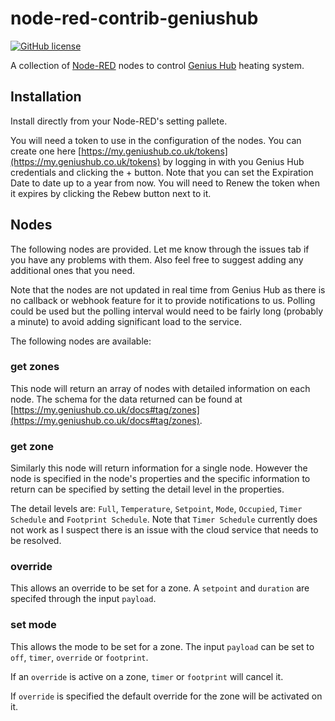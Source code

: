 # node-red-contrib-geniushub

[![GitHub license](https://img.shields.io/github/license/JasonBSteele/node-red-contrib-geniushub)](https://github.com/JasonBSteele/node-red-contrib-geniushub/blob/master/LICENSE)

A collection of [Node-RED](https://nodered.org/) nodes to control [Genius Hub](https://www.geniushub.co.uk/) heating system.

## Installation

Install directly from your Node-RED's setting pallete.

You will need a token to use in the configuration of the nodes. You can create one here [https://my.geniushub.co.uk/tokens](https://my.geniushub.co.uk/tokens) by logging in with you Genius Hub credentials and clicking the + button. Note that you can set the Expiration Date to date up to a year from now. You will need to Renew the token when it expires by clicking the Rebew button next to it.   
## Nodes
The following nodes are provided. Let me know through the issues tab if you have any problems with them. Also feel free to suggest adding any additional ones that you need. 

Note that the nodes are not updated in real time from Genius Hub as there is no callback or webhook feature for it to provide notifications to us. Polling could be used but the polling interval would need to be fairly long (probably a minute) to avoid adding significant load to the service.

The following nodes are available:

### get zones
This node will return an array of nodes with detailed information on each node. The schema for the data returned can be found at  [https://my.geniushub.co.uk/docs#tag/zones](https://my.geniushub.co.uk/docs#tag/zones).

### get zone
Similarly this node will return information for a single node. However the node is specified in the node's properties and the specific information to return can be specified by setting the detail level in the properties.

The detail levels are: `Full`, `Temperature`, `Setpoint`, `Mode`, `Occupied`, `Timer Schedule` and `Footprint Schedule`. Note that `Timer Schedule` currently does not work as I suspect there is an issue with the cloud service that needs to be resolved.

### override
This allows an override to be set for a zone. A `setpoint` and `duration` are specifed through the input `payload`.

### set mode
This allows the mode to be set for a zone. The input `payload` can be set to `off`, `timer`, `override` or `footprint`. 

If an `override` is active on a zone, `timer` or `footprint` will cancel it.

If `override` is specified the default override for the zone will be activated on it.
